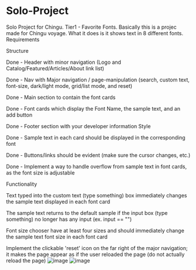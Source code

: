 # Solo-Project
Solo Project for Chingu. Tier1 - Favorite Fonts.
 Basically this is a projec made for Chingu voyage. 
 What it does is it shows text in 8 different fonts.
 Requirements

Structure

Done -  Header with minor navigation (Logo and Catalog/Featured/Articles/About link list)

Done -  Nav with Major navigation / page-manipulation (search, custom text, font-size, dark/light mode, grid/list mode, and reset)

Done -  Main section to contain the font cards 

Done - Font cards which display the Font Name, the sample text, and an add button

Done -  Footer section with your developer information
Style

Done - Sample text in each card should be displayed in the corresponding font

Done - Buttons/links should be evident (make sure the cursor changes, etc.)

Done - Implement a way to handle overflow from sample text in font cards, as the font size is adjustable

Functionality

 Text typed into the custom text (type something) box immediately changes the sample text displayed in each font card
 
 The sample text returns to the default sample if the input box (type something) no longer has any input (ex. input == "")
 
 Font size chooser  have at least four sizes and should immediately change the sample text font size in each font card
  
 Implement the clickable 'reset' icon on the far right of the major navigation; it makes the page appear as if the user reloaded the page (do not actually reload the page)
![image](https://github.com/zhansayatazhibayeva/Solo-Project/assets/89229835/48771ee3-3dd4-4c8b-bdc2-174ef30c61e2)
![image](https://github.com/zhansayatazhibayeva/Solo-Project/assets/89229835/3560d199-7a62-4751-9f53-45fcce8f3fe2)
